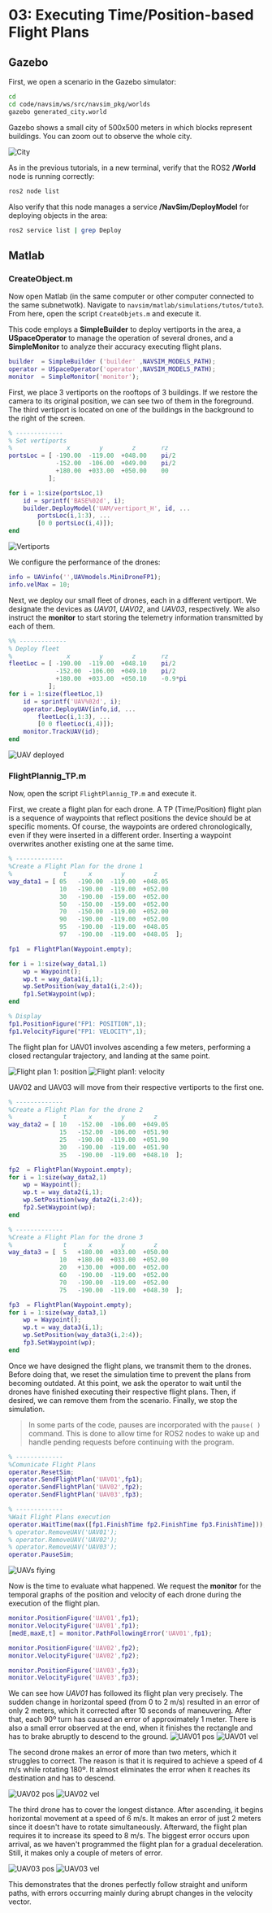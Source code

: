 # 03: Executing Time/Position-based Flight Plans

## Gazebo

First, we open a scenario in the Gazebo simulator:

```bash
cd
cd code/navsim/ws/src/navsim_pkg/worlds
gazebo generated_city.world
```
Gazebo shows a small city of 500x500 meters in which blocks represent buildings.
You can zoom out to observe the whole city.

![City](./img/city.png)


As in the previous tutorials, in a new terminal, verify that the ROS2 **/World** node is running correctly:
```bash
ros2 node list
```

Also verify that this node manages a service **/NavSim/DeployModel** for deploying objects in the area:
```bash
ros2 service list | grep Deploy
```

## Matlab

### CreateObject.m

Now open Matlab (in the same computer or other computer connected to the same subnetwotk).
Navigate to `navsim/matlab/simulations/tutos/tuto3`. From here, open the script `CreateObjets.m` and execute it.


This code employs a **SimpleBuilder** to deploy vertiports in the area, a **USpaceOperator** to manage the operation of several drones, and a **SimpleMonitor** to analyze their accuracy executing flight plans.

```matlab
builder  = SimpleBuilder ('builder' ,NAVSIM_MODELS_PATH);
operator = USpaceOperator('operator',NAVSIM_MODELS_PATH);
monitor  = SimpleMonitor('monitor');
```
First, we place 3 vertiports on the rooftops of 3 buildings. If we restore the camera to its original position, we can see two of them in the foreground. The third vertiport is located on one of the buildings in the background to the right of the screen.

```matlab
% -------------
% Set vertiports
%               x        y        z       rz
portsLoc = [ -190.00  -119.00  +048.00    pi/2
             -152.00  -106.00  +049.00    pi/2
             +180.00  +033.00  +050.00    00
           ];

for i = 1:size(portsLoc,1)
    id = sprintf('BASE%02d', i);
    builder.DeployModel('UAM/vertiport_H', id, ...
        portsLoc(i,1:3), ...
        [0 0 portsLoc(i,4)]);
end
```

![Vertiports](./img/vertiports.png)

We configure the performance of the drones:

```matlab
info = UAVinfo('',UAVmodels.MiniDroneFP1);
info.velMax = 10;
```

Next, we deploy our small fleet of drones, each in a different vertiport. 
We designate the devices as _UAV01_, _UAV02_, and _UAV03_, respectively.
We also instruct the **monitor** to start storing the telemetry information transmitted by each of them.

```matlab
%% -------------
% Deploy fleet
%               x        y        z       rz
fleetLoc = [ -190.00  -119.00  +048.10    pi/2
             -152.00  -106.00  +049.10    pi/2
             +180.00  +033.00  +050.10    -0.9*pi
           ];
for i = 1:size(fleetLoc,1)
    id = sprintf('UAV%02d', i);
    operator.DeployUAV(info,id, ...
        fleetLoc(i,1:3), ...
        [0 0 fleetLoc(i,4)]);
    monitor.TrackUAV(id);
end
```

![UAV deployed](./img/UAV02_init_pos.png)



### FlightPlannig_TP.m

Now, open the script `FlightPlannig_TP.m` and execute it. 

First, we create a flight plan for each drone. 
A TP (Time/Position) flight plan is a sequence of waypoints that reflect positions the device should be at specific moments. 
Of course, the waypoints are ordered chronologically, even if they were inserted in a different order. 
Inserting a waypoint overwrites another existing one at the same time.

```matlab
% -------------
%Create a Flight Plan for the drone 1
%              t      x        y        z    
way_data1 = [ 05   -190.00  -119.00  +048.05   
              10   -190.00  -119.00  +052.00   
              30   -190.00  -159.00  +052.00   
              50   -150.00  -159.00  +052.00   
              70   -150.00  -119.00  +052.00   
              90   -190.00  -119.00  +052.00   
              95   -190.00  -119.00  +048.05  
              97   -190.00  -119.00  +048.05  ];

fp1  = FlightPlan(Waypoint.empty);

for i = 1:size(way_data1,1)
    wp = Waypoint();
    wp.t = way_data1(i,1);
    wp.SetPosition(way_data1(i,2:4));
    fp1.SetWaypoint(wp);
end

% Display
fp1.PositionFigure("FP1: POSITION",1);
fp1.VelocityFigure("FP1: VELOCITY",1);
```

The flight plan for UAV01 involves ascending a few meters, performing a closed rectangular trajectory, and landing at the same point.

![Flight plan 1: position](./img/FP1_position.png)
![Flight plan1: velocity](./img/FP1_velocity.png)

UAV02 and UAV03 will move from their respective vertiports to the first one.

```matlab
% -------------
%Create a Flight Plan for the drone 2
%              t      x        y        z    
way_data2 = [ 10   -152.00  -106.00  +049.05   
              15   -152.00  -106.00  +051.90   
              25   -190.00  -119.00  +051.90
              30   -190.00  -119.00  +051.90
              35   -190.00  -119.00  +048.10  ];

fp2  = FlightPlan(Waypoint.empty);
for i = 1:size(way_data2,1)
    wp = Waypoint();
    wp.t = way_data2(i,1);
    wp.SetPosition(way_data2(i,2:4));
    fp2.SetWaypoint(wp);
end

% -------------
%Create a Flight Plan for the drone 3
%              t      x        y        z    
way_data3 = [  5   +180.00  +033.00  +050.00
              10   +180.00  +033.00  +052.00   
              20   +130.00  +000.00  +052.00
              60   -190.00  -119.00  +052.00
              70   -190.00  -119.00  +052.00
              75   -190.00  -119.00  +048.30  ];

fp3  = FlightPlan(Waypoint.empty);
for i = 1:size(way_data3,1)
    wp = Waypoint();
    wp.t = way_data3(i,1);
    wp.SetPosition(way_data3(i,2:4));
    fp3.SetWaypoint(wp);
end
```

Once we have designed the flight plans, we transmit them to the drones. 
Before doing that, we reset the simulation time to prevent the plans from becoming outdated. 
At this point, we ask the operator to wait until the drones have finished executing their respective flight plans. 
Then, if desired, we can remove them from the scenario. Finally, we stop the simulation.

> In some parts of the code, pauses are incorporated with the `pause( )` command.
> This is done to allow time for ROS2 nodes to wake up and handle pending requests before continuing with the program.

```matlab
% -------------
%Comunicate Flight Plans
operator.ResetSim;
operator.SendFlightPlan('UAV01',fp1);
operator.SendFlightPlan('UAV02',fp2);
operator.SendFlightPlan('UAV03',fp3);

% -------------
%Wait Flight Plans execution
operator.WaitTime(max([fp1.FinishTime fp2.FinishTime fp3.FinishTime]));
% operator.RemoveUAV('UAV01');
% operator.RemoveUAV('UAV02');
% operator.RemoveUAV('UAV03');
operator.PauseSim;
```

![UAVs flying](./img/drones_flying.png)

Now is the time to evaluate what happened.
We request the **monitor** for the temporal graphs of the position and velocity of each drone during the execution of the flight plan.

```matlab
monitor.PositionFigure('UAV01',fp1);
monitor.VelocityFigure('UAV01',fp1);
[medE,maxE,t] = monitor.PathFollowingError('UAV01',fp1);

monitor.PositionFigure('UAV02',fp2);
monitor.VelocityFigure('UAV02',fp2);

monitor.PositionFigure('UAV03',fp3);
monitor.VelocityFigure('UAV03',fp3);
```

We can see how _UAV01_ has followed its flight plan very precisely. 
The sudden change in horizontal speed (from 0 to 2 m/s) resulted in an error of only 2 meters, which it corrected after 10 seconds of maneuvering. After that, each 90º turn has caused an error of approximately 1 meter.
There is also a small error observed at the end, when it finishes the rectangle and has to brake abruptly to descend to the ground.
![UAV01 pos](./img/UAV01_position.png)
![UAV01 vel](./img/UAV01_velocity.png)


The second drone makes an error of more than two meters, which it struggles to correct. 
The reason is that it is required to achieve a speed of 4 m/s while rotating 180º. 
It almost eliminates the error when it reaches its destination and has to descend.

![UAV02 pos](./img/UAV02_position.png)
![UAV02 vel](./img/UAV02_velocity.png)

The third drone has to cover the longest distance. 
After ascending, it begins horizontal movement at a speed of 6 m/s. 
It makes an error of just 2 meters since it doesn't have to rotate simultaneously. 
Afterward, the flight plan requires it to increase its speed to 8 m/s. 
The biggest error occurs upon arrival, as we haven't programmed the flight plan for a gradual deceleration. 
Still, it makes only a couple of meters of error. 

![UAV03 pos](./img/UAV03_position.png)
![UAV03 vel](./img/UAV03_velocity.png)

This demonstrates that the drones perfectly follow straight and uniform paths, with errors occurring mainly during abrupt changes in the velocity vector.





